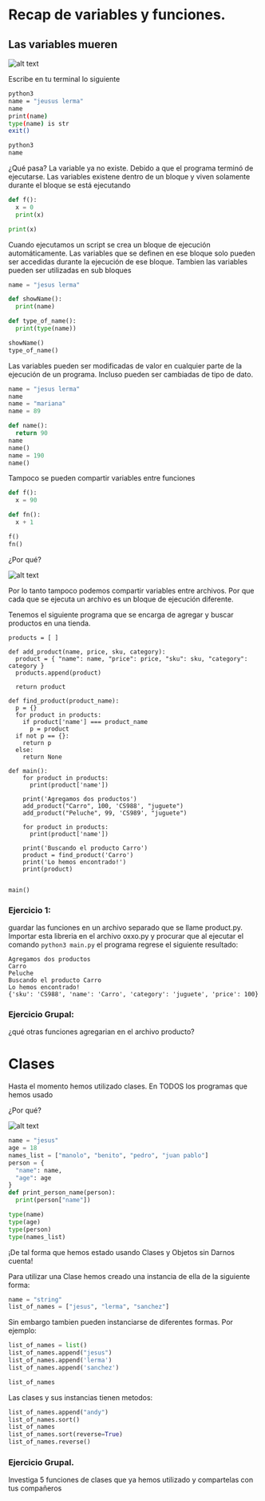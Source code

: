 # Recap de variables y funciones.

## Las variables mueren

![alt text](https://pa1.narvii.com/6313/d3bc98e331f0509e48142822efe9b224f6e8eba9_hq.gif "Logo Title Text 1")

Escribe en tu terminal lo siguiente
```bash
python3
name = "jeusus lerma"
name
print(name)
type(name) is str
exit()

python3
name
```
¿Qué pasa? La variable ya no existe. Debido a que el programa terminó de ejecutarse.
Las variables existene dentro de un bloque y viven solamente durante el bloque se
está ejecutando
```python
def f():
  x = 0
  print(x)

print(x)

```

Cuando ejecutamos un script se crea un bloque de ejecución automáticamente. Las
variables que se definen en ese bloque solo pueden ser accedidas durante
la ejecución de ese bloque. Tambien las variables pueden ser utilizadas en sub 
bloques

```python
name = "jesus lerma"

def showName():
  print(name)

def type_of_name():
  print(type(name))

showName()
type_of_name()
```

Las variables pueden ser modificadas de valor en cualquier parte de la ejecución
de un programa. Incluso pueden ser cambiadas de tipo de dato.

```python
name = "jesus lerma"
name 
name = "mariana"
name = 89

def name():
  return 90
name
name()
name = 190
name()
```

Tampoco se pueden compartir variables entre funciones

```python
def f():
  x = 90

def fn():
  x + 1

f()
fn()
```

¿Por qué?

![alt text](https://media.giphy.com/media/fNFEGm0TgpTs4/source.gif "Logo Title Text 1")

Por lo tanto tampoco podemos compartir variables entre archivos. Por que cada
que se ejecuta un archivo es un bloque de ejecución diferente.



Tenemos el siguiente programa que se encarga de agregar y buscar productos
en una tienda.

```
products = [ ]

def add_product(name, price, sku, category):  
  product = { "name": name, "price": price, "sku": sku, "category": category }
  products.append(product)
  
  return product

def find_product(product_name):
  p = {}
  for product in products:
    if product['name'] === product_name
      p = product
  if not p == {}:
    return p
  else:
    return None

def main():
    for product in products:
      print(product['name'])

    print('Agregamos dos productos')
    add_product("Carro", 100, 'CS988', "juguete")
    add_product("Peluche", 99, 'CS989', "juguete")

    for product in products:
      print(product['name'])

    print('Buscando el producto Carro')
    product = find_product('Carro')
    print('Lo hemos encontrado!')
    print(product)


main()
```

### Ejercicio 1: 
guardar las funciones en un archivo separado que se llame
product.py. Importar esta libreria en el archivo oxxo.py y procurar que al ejecutar
el comando ```python3 main.py``` el programa regrese el siguiente resultado:

```
Agregamos dos productos
Carro
Peluche
Buscando el producto Carro
Lo hemos encontrado!
{'sku': 'CS988', 'name': 'Carro', 'category': 'juguete', 'price': 100}
```

### Ejercicio Grupal: 
¿qué otras funciones agregarian en el archivo producto?

# Clases
Hasta el momento hemos utilizado clases. En TODOS los programas que hemos usado

¿Por qué?

![alt text](https://ibme.info/wp-content/uploads/2017/05/monkey-mind.gif "Logo Title Text 1")

```python
name = "jesus"
age = 18
names_list = ["manolo", "benito", "pedro", "juan pablo"]
person = {
  "name": name,
  "age": age
}
def print_person_name(person):
  print(person["name"])

type(name)
type(age)
type(person)
type(names_list)
```

¡De tal forma que hemos estado usando Clases y Objetos sin Darnos cuenta!

Para utilizar una Clase hemos creado una instancia de ella de la siguiente forma:

```python
name = "string"
list_of_names = ["jesus", "lerma", "sanchez"]
```

Sin embargo tambien pueden instanciarse de diferentes formas. Por ejemplo:

```python
list_of_names = list()
list_of_names.append("jesus")
list_of_names.append('lerma')
list_of_names.append('sanchez')

list_of_names
```

Las clases y sus instancias tienen metodos:

```python
list_of_names.append("andy")
list_of_names.sort()
list_of_names
list_of_names.sort(reverse=True)
list_of_names.reverse()
```

### Ejercicio Grupal.
Investiga 5 funciones de clases que ya hemos utilizado y compartelas con tus compañeros

